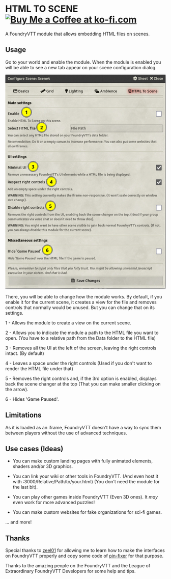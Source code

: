 # HTML TO SCENE <a href='https://ko-fi.com/rollingjaviondox' target='_blank'><img height='35' style='border:0px;height:25px;' src='https://theme.zdassets.com/theme_assets/2141020/171bb773b32c4a72bcc2edfee4d01cbc00d8a004.png' border='0' alt='Buy Me a Coffee at ko-fi.com'/></a>
  

  A FoundryVTT module that allows embedding HTML files on scenes.

## Usage

  Go to your world and enable the module. When the module is enabled you will be able to see a new tab appear on your scene configuration dialog.
  
  ![HTMLToScene Options](moduleoptions.png)
  
  There, you will be able to change how the module works. By default, if you enable it for the current scene, it creates a view for the file and removes controls that normally would be unused. But you can change that on its settings.
  
1 - Allows the module to create a view on the current scene.

2 - Allows you to indicate the module a path to the HTML file you want to open. (You have to a relative path from the Data folder to the HTML file)

3 - Removes all the UI at the left of the screen, leaving the right controls intact. (By default)

4 - Leaves a space under the right controls (Used if you don't want to render the HTML file under that)

5 - Removes the right controls and, if the 3rd option is enabled, displays back the scene changer at the top (That you can make smaller clicking on the arrow).

6 - Hides 'Game Paused'.
  
  ## Limitations
  
  As it is loaded as an iframe, FoundryVTT doesn't have a way to sync them between players without the use of advanced techniques.
  
  ## Use cases (Ideas)
  
  - You can make custom landing pages with fully animated elements, shaders and/or 3D graphics.
 
  - You can link your wiki or other tools in FoundryVTT. (And even host it with <Your IP>:3000/Relative/Path/to/your.html) (You don't need the module for the last bit).
  
  - You can play other games inside FoundryVTT (Even 3D ones). It *may* even work for more advanced puzzles!
  
  - You can make custom websites for fake organizations for sci-fi games.
  
  ... and more!
  
 ## Thanks
Special thanks to [zeel01](https://github.com/zeel01) for allowing me to learn how to make the interfaces on FoundryVTT properly and copy some code of [pin-fixer](https://github.com/zeel01/pin-fixer) for that purpose.
  
Thanks to the amazing people on the FoundryVTT and the League of Extraordinary FoundryVTT Developers for some help and tips.
